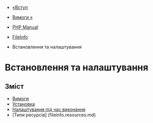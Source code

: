 - [«Вступ](intro.fileinfo.md)
- [Вимоги »](fileinfo.requirements.md)

- [PHP Manual](index.md)
- [FileInfo](book.fileinfo.md)
-   Встановлення та налаштування

# Встановлення та налаштування

## Зміст

- [Вимоги](fileinfo.requirements.md)
- [Установка](fileinfo.installation.md)
- [Налаштування під час виконання](fileinfo.configuration.md)
- [Типи ресурсів] (fileinfo.resources.md)

